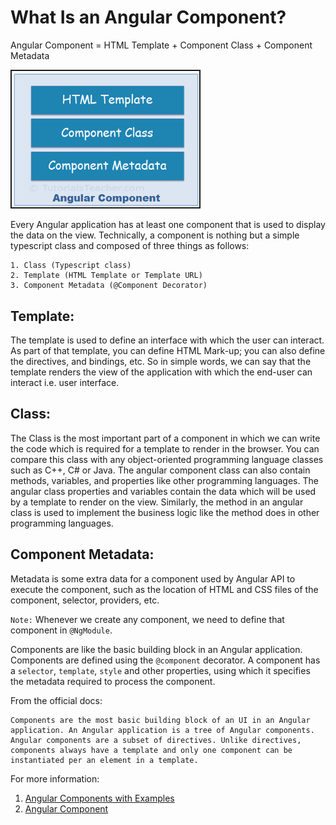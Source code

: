What Is an Angular Component?
==================

Angular Component = HTML Template + Component Class + Component Metadata

 <img src="./images-components/angular-component.png" width="300" border="2" />

Every Angular application has at least one component that is used to display the data on the view. Technically, a
component is nothing but a simple typescript class and composed of three things as follows:

    1. Class (Typescript class)
    2. Template (HTML Template or Template URL)
    3. Component Metadata (@Component Decorator)

Template:
-------------------
The template is used to define an interface with which the user can interact. As part of that template, you can define
HTML Mark-up; you can also define the directives, and bindings, etc. So in simple words, we can say that the template
renders the view of the application with which the end-user can interact i.e. user interface.

Class:
-------------------
The Class is the most important part of a component in which we can write the code which is required for a template to
render in the browser. You can compare this class with any object-oriented programming language classes such as C++, C#
or Java. The angular component class can also contain methods, variables, and properties like other programming
languages. The angular class properties and variables contain the data which will be used by a template to render on the
view. Similarly, the method in an angular class is used to implement the business logic like the method does in other
programming languages.

Component Metadata:
-------------------
Metadata is some extra data for a component used by Angular API to execute the component, such as the location of HTML
and CSS files of the component, selector, providers, etc.

`Note:` Whenever we create any component, we need to define that component in `@NgModule`.

Components are like the basic building block in an Angular application. Components are defined using the `@component`
decorator. A component has a `selector`, `template`, `style` and other properties, using which it specifies the metadata
required to process the component.

From the official docs:

```
Components are the most basic building block of an UI in an Angular application. An Angular application is a tree of Angular components. 
Angular components are a subset of directives. Unlike directives, components always have a template and only one component can be instantiated per an element in a template.
```

For more information:

1. [Angular Components with Examples](https://dotnettutorials.net/lesson/angular-components/)
2. [Angular Component](https://www.tutorialsteacher.com/angular/angular-component)
